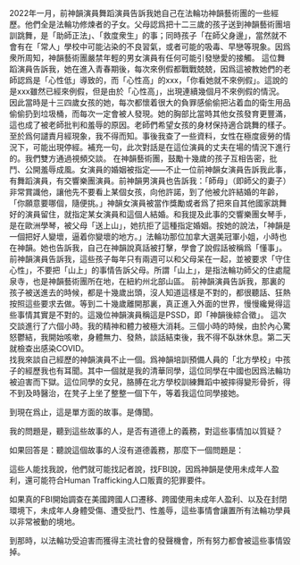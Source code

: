 2022年一月，前神韻演員舞蹈演員告訴我她自己在法輪功神韻藝術團的一些經歷。他們全是法輪功修煉者的子女。父母認爲把十二三歲的孩子送到神韻藝術團培訓跳舞，是「助師正法」、「救度衆生」的事；同時孩子「在師父身邊」，當然就不會有在「常人」學校中可能沾染的不良習氣，或者可能的吸毒、早戀等現象。因爲衆所周知，神韻藝術團嚴禁年輕的男女演員有任何可能引發戀愛的接觸。
這位舞蹈演員告訴我，她在進入青春期後，每次來例假都戰戰兢兢，因爲這被教她們的老師認爲是「心性低」導致的，而「心性高」的xxx，「你看她就不來例假」。這說的是xxx雖然已經來例假，但是由於「心性高」，出現連續幾個月不來例假的情況。因此當時是十三四歲女孩的她，每次都懷着很大的負罪感偷偷把沾着血的衛生用品偷偷扔到垃圾桶，而每次一定會被人發現。她的胸部比當時其他女孩發育更豐滿，這也成了被老師批判和羞辱的原因。老師們希望女孩的身材保持適合跳舞的樣子。至於爲何譴責月經現象，我不得而知。事後我查了一些資料，女性在極度疲勞的情況下，可能出現停經。補充一句，此次對話是在這位演員的丈夫在場的情況下進行的。我們雙方通過視頻交談。
在神韻藝術團，鼓勵十幾歲的孩子互相告密，批鬥、公開羞辱成風。女演員的婚姻被指定——不止一位前神韻女演員告訴我此事，有舞蹈演員，有交響樂團演員。前神韻男演員也告訴我：「師母」（即師父的妻子）非常賞識他，讓他先不要看上某個女孩，向他許諾，到了他被允許結婚的年齡，「你願意要哪個，隨便挑。」神韻女演員被當作獎勵或者爲了把來自其他國家跳舞好的演員留住，就指定某女演員和這個人結婚。和我提及此事的交響樂團女琴手，是在歐洲學琴，被父母「送上山」，她抗拒了這種指定婚姻。按她的說法，「神韻是一個把好人變壞，逼着你變壞的地方。」法輪功那位加拿大選美冠軍小姐，小時也在神韻。她也告訴我，自己在神韻說真話被打擊，學會了說假話被稱爲「懂事」。
前神韻演員告訴我，這些孩子每年只有兩週可以和父母呆在一起，並被要求「守住心性」，不要把「山上」的事情告訴父母。所謂「山上」，是指法輪功師父的住處龍泉寺，也是神韻藝術團所在地，在紐約州北部山區。
前神韻演員告訴我，那裏的孩子被送進去的時候，都是十幾歲出頭，沒人知道這樣是不對的，都很聽話、狂熱按照這些要求去做。等到二十幾歲離開那裏，真正進入外面的世界，慢慢纔覺得這些事情其實是不對的。這幾位神韻演員稱這是PSSD，即「神韻後綜合徵」。
這次交談進行了六個小時。我的精神和體力被極大消耗。三個小時的時候，由於內心驚怒鬱結，我開始咳嗽，身體無力、發熱，談話結束後，我不得不臥牀休息。第二天就檢查出感染COVID。  
找我來談自己經歷的神韻演員不止一個。爲神韻培訓預備人員的「北方學校」中孩子的經歷我也有耳聞。其中一個就是我的清華同學，這位同學在中國也因爲法輪功被迫害而下獄。這位同學的女兒，胳膊在北方學校訓練舞蹈中被摔得變形骨折，得不到及時醫治，在凳子上坐了整整一個下午，等着我這位同學接她。

到現在爲止，這是單方面的故事。是傳聞。

我的問題是，聽到這些故事的人，是否有道德上的義務，對這些事情加以質疑？

如果回答是：聽說這個故事的人沒有道德義務，那麼下一個問題是：

這些人能找我說，他們就可能找記者說，找FBI說，因爲神韻是使用未成年人盈利，還可能符合Human Trafficking人口販賣的犯罪要件。

如果真的FBI開始調查在美國跨國人口遷移、跨國使用未成年人盈利、以及在封閉環境下，未成年人身體受傷、遭受批鬥、性羞辱，這些事情會讓置所有法輪功學員以非常被動的境地。

到那時，以法輪功受迫害而獲得主流社會的發聲機會，所有努力都會被這些事情毀掉。